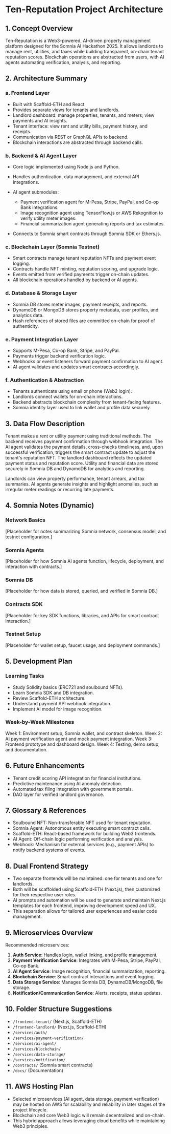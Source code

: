# Ten-Reputation Project Architecture

## 1. Concept Overview

Ten-Reputation is a Web3-powered, AI-driven property management platform designed for the Somnia AI Hackathon 2025. It allows landlords to manage rent, utilities, and taxes while building transparent, on-chain tenant reputation scores. Blockchain operations are abstracted from users, with AI agents automating verification, analysis, and reporting.

## 2. Architecture Summary

### a. Frontend Layer

* Built with Scaffold-ETH and React.
* Provides separate views for tenants and landlords.
* Landlord dashboard: manage properties, tenants, and meters; view payments and AI insights.
* Tenant interface: view rent and utility bills, payment history, and receipts.
* Communication via REST or GraphQL APIs to backend.
* Blockchain interactions are abstracted through backend calls.

### b. Backend & AI Agent Layer

* Core logic implemented using Node.js and Python.
* Handles authentication, data management, and external API integrations.
* AI agent submodules:

  * Payment verification agent for M-Pesa, Stripe, PayPal, and Co-op Bank integrations.
  * Image recognition agent using TensorFlow.js or AWS Rekognition to verify utility meter images.
  * Financial summarization agent generating reports and tax estimates.
* Connects to Somnia smart contracts through Somnia SDK or Ethers.js.

### c. Blockchain Layer (Somnia Testnet)

* Smart contracts manage tenant reputation NFTs and payment event logging.
* Contracts handle NFT minting, reputation scoring, and upgrade logic.
* Events emitted from verified payments trigger on-chain updates.
* All blockchain operations handled by backend or AI agents.

### d. Database & Storage Layer

* Somnia DB stores meter images, payment receipts, and reports.
* DynamoDB or MongoDB stores property metadata, user profiles, and analytics data.
* Hash references of stored files are committed on-chain for proof of authenticity.

### e. Payment Integration Layer

* Supports M-Pesa, Co-op Bank, Stripe, and PayPal.
* Payments trigger backend verification logic.
* Webhooks or event listeners forward payment confirmation to AI agent.
* AI agent validates and updates smart contracts accordingly.

### f. Authentication & Abstraction

* Tenants authenticate using email or phone (Web2 login).
* Landlords connect wallets for on-chain interactions.
* Backend abstracts blockchain complexity from tenant-facing features.
* Somnia identity layer used to link wallet and profile data securely.

## 3. Data Flow Description

Tenant makes a rent or utility payment using traditional methods. The backend receives payment confirmation through webhook integration. The AI agent validates the payment details, cross-checks timeliness, and, upon successful verification, triggers the smart contract update to adjust the tenant's reputation NFT. The landlord dashboard reflects the updated payment status and reputation score. Utility and financial data are stored securely in Somnia DB and DynamoDB for analytics and reporting.

Landlords can view property performance, tenant arrears, and tax summaries. AI agents generate insights and highlight anomalies, such as irregular meter readings or recurring late payments.

## 4. Somnia Notes (Dynamic)

### Network Basics

[Placeholder for notes summarizing Somnia network, consensus model, and testnet configuration.]

### Somnia Agents

[Placeholder for how Somnia AI agents function, lifecycle, deployment, and interaction with contracts.]

### Somnia DB

[Placeholder for how data is stored, queried, and verified in Somnia DB.]

### Contracts SDK

[Placeholder for key SDK functions, libraries, and APIs for smart contract interaction.]

### Testnet Setup

[Placeholder for wallet setup, faucet usage, and deployment commands.]

## 5. Development Plan

### Learning Tasks

* Study Solidity basics (ERC721 and soulbound NFTs).
* Learn Somnia SDK and DB integration.
* Review Scaffold-ETH architecture.
* Understand payment API webhook integration.
* Implement AI model for image recognition.

### Week-by-Week Milestones

Week 1: Environment setup, Somnia wallet, and contract skeleton.
Week 2: AI payment verification agent and mock payment integration.
Week 3: Frontend prototype and dashboard design.
Week 4: Testing, demo setup, and documentation.

## 6. Future Enhancements

* Tenant credit scoring API integration for financial institutions.
* Predictive maintenance using AI anomaly detection.
* Automated tax filing integration with government portals.
* DAO layer for verified landlord governance.

## 7. Glossary & References

* Soulbound NFT: Non-transferable NFT used for tenant reputation.
* Somnia Agent: Autonomous entity executing smart contract calls.
* Scaffold-ETH: React-based framework for building Web3 frontends.
* AI Agent: Off-chain logic performing verification and analysis.
* Webhook: Mechanism for external services (e.g., payment APIs) to notify backend systems of events.

## 8. Dual Frontend Strategy

- Two separate frontends will be maintained: one for tenants and one for landlords.
- Both will be scaffolded using Scaffold-ETH (Next.js), then customized for their respective user roles.
- AI prompts and automation will be used to generate and maintain Next.js templates for each frontend, improving development speed and UX.
- This separation allows for tailored user experiences and easier code management.

## 9. Microservices Overview

Recommended microservices:

1. **Auth Service**: Handles login, wallet linking, and profile management.
2. **Payment Verification Service**: Integrates with M-Pesa, Stripe, PayPal, Co-op Bank.
3. **AI Agent Service**: Image recognition, financial summarization, reporting.
4. **Blockchain Service**: Smart contract interactions and event logging.
5. **Data Storage Service**: Manages Somnia DB, DynamoDB/MongoDB, file storage.
6. **Notification/Communication Service**: Alerts, receipts, status updates.

## 10. Folder Structure Suggestions

- `/frontend-tenant/` (Next.js, Scaffold-ETH)
- `/frontend-landlord/` (Next.js, Scaffold-ETH)
- `/services/auth/`
- `/services/payment-verification/`
- `/services/ai-agent/`
- `/services/blockchain/`
- `/services/data-storage/`
- `/services/notification/`
- `/contracts/` (Somnia smart contracts)
- `/docs/` (Documentation)

## 11. AWS Hosting Plan

- Selected microservices (AI agent, data storage, payment verification) may be hosted on AWS for scalability and reliability in later stages of the project lifecycle.
- Blockchain and core Web3 logic will remain decentralized and on-chain.
- This hybrid approach allows leveraging cloud benefits while maintaining Web3 principles.
